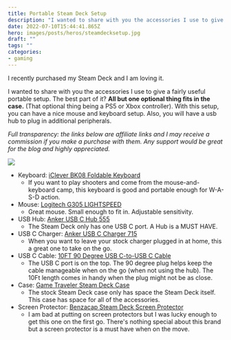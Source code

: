 ```yaml
---
title: Portable Steam Deck Setup
description: "I wanted to share with you the accessories I use to give a fairly useful portable setup"
date: 2022-07-10T15:44:41.865Z
hero: images/posts/heros/steamdecksetup.jpg
draft: ""
tags: ""
categories:
- gaming
---
```


I recently purchased my Steam Deck and I am loving it.

I wanted to share with you the accessories I use to give a fairly useful portable setup. The best part of it? **All but one optional thing fits in the case.** (That optional thing being a PS5 or Xbox controller). With this setup, you can have a nice mouse and keyboard setup. Also, you will have a usb hub to plug in additional peripherals. 

*Full transparency: the links below are affiliate links and I may receive a commission if you make a purchase with them. Any support would be great for the blog and highly appreciated.*

![](/img/blog-content/2022/07/steamdecksetup.gif)

- Keyboard: [iClever BK08 Foldable Keyboard](https://amzn.to/3Piw2V6)
  - If you want to play shooters and come from the mouse-and-keyboard camp, this keyboard is good and portable enough for W-A-S-D action.
- Mouse: [Logitech G305 LIGHTSPEED](https://amzn.to/3bWZm4Z)
  - Great mouse. Small enough to fit in. Adjustable sensitivity.
- USB Hub: [Anker USB C Hub 555](https://amzn.to/3NRsqrP)
  - The Steam Deck only has one USB C port. A Hub is a MUST HAVE.
- USB C Charger: [Anker USB C Charger 715](https://amzn.to/3PdSpej)
  - When you want to leave your stock charger plugged in at home, this a great one to take on the go.
- USB C Cable: [10FT 90 Degree USB C-to-USB C Cable](https://amzn.to/3PiCNGg)
  - The USB C port is on the top. The 90 degree plug helps keep the cable manageable when on the go (when not using the hub). The 10Ft length comes in handy when the plug might not be as close.
- Case: [Game Traveler Steam Deck Case](https://amzn.to/3P7FCKm)
  - The stock Steam Deck case only has space the Steam Deck itself. This case has space for all of the accessories.
- Screen Protector: [Benzacap Steam Deck Screen Protector](https://amzn.to/3ABtCgd)
  - I am bad at putting on screen protectors but I was lucky enough to get this one on the first go. There's nothing special about this brand but a screen protector is a must have when on the move.